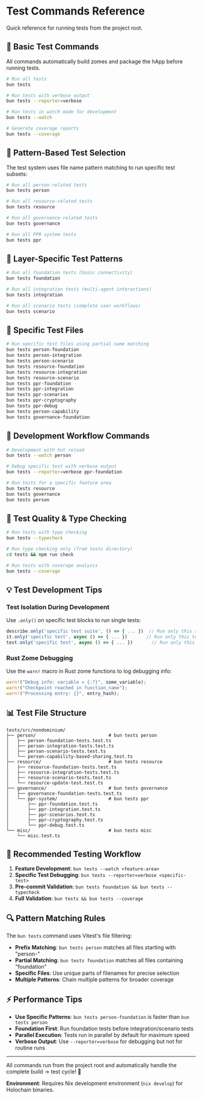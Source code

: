 # Test Commands Reference

Quick reference for running tests from the project root.

## 🚀 **Basic Test Commands**

All commands automatically build zomes and package the hApp before running tests.

```bash
# Run all tests
bun tests

# Run tests with verbose output
bun tests --reporter=verbose

# Run tests in watch mode for development
bun tests --watch

# Generate coverage reports
bun tests --coverage
```

## 🎯 **Pattern-Based Test Selection**

The test system uses file name pattern matching to run specific test subsets:

```bash
# Run all person-related tests
bun tests person

# Run all resource-related tests
bun tests resource

# Run all governance-related tests
bun tests governance

# Run all PPR system tests
bun tests ppr
```

## 📂 **Layer-Specific Test Patterns**

```bash
# Run all foundation tests (basic connectivity)
bun tests foundation

# Run all integration tests (multi-agent interactions)
bun tests integration

# Run all scenario tests (complete user workflows)
bun tests scenario
```

## 🔧 **Specific Test Files**

```bash
# Run specific test files using partial name matching
bun tests person-foundation
bun tests person-integration
bun tests person-scenario
bun tests resource-foundation
bun tests resource-integration
bun tests resource-scenario
bun tests ppr-foundation
bun tests ppr-integration
bun tests ppr-scenarios
bun tests ppr-cryptography
bun tests ppr-debug
bun tests person-capability
bun tests governance-foundation
```

## 🎯 **Development Workflow Commands**

```bash
# Development with hot reload
bun tests --watch person

# Debug specific test with verbose output
bun tests --reporter=verbose ppr-foundation

# Run tests for a specific feature area
bun tests resource
bun tests governance
bun tests person
```

## 🧹 **Test Quality & Type Checking**

```bash
# Run tests with type checking
bun tests --typecheck

# Run type checking only (from tests directory)
cd tests && npm run check

# Run tests with coverage analysis
bun tests --coverage
```

## 💡 **Test Development Tips**

### Test Isolation During Development
Use `.only()` on specific test blocks to run single tests:

```typescript
describe.only('specific test suite', () => { ... })  // Run only this suite
it.only('specific test', async () => { ... })       // Run only this test
test.only('specific test', async () => { ... })       // Run only this test
```

### Rust Zome Debugging
Use the `warn!` macro in Rust zome functions to log debugging info:

```rust
warn!("Debug info: variable = {:?}", some_variable);
warn!("Checkpoint reached in function_name");
warn!("Processing entry: {}", entry_hash);
```

## 📊 **Test File Structure**

```
tests/src/nondominium/
├── person/                           # bun tests person
│   ├── person-foundation-tests.test.ts
│   ├── person-integration-tests.test.ts
│   ├── person-scenario-tests.test.ts
│   └── person-capability-based-sharing.test.ts
├── resource/                         # bun tests resource
│   ├── resource-foundation-tests.test.ts
│   ├── resource-integration-tests.test.ts
│   ├── resource-scenario-tests.test.ts
│   └── resource-update-test.test.ts
├── governance/                       # bun tests governance
│   ├── governance-foundation-tests.test.ts
│   └── ppr-system/                   # bun tests ppr
│       ├── ppr-foundation.test.ts
│       ├── ppr-integration.test.ts
│       ├── ppr-scenarios.test.ts
│       ├── ppr-cryptography.test.ts
│       └── ppr-debug.test.ts
└── misc/                             # bun tests misc
    └── misc.test.ts
```

## 🎯 **Recommended Testing Workflow**

1. **Feature Development**: `bun tests --watch <feature-area>`
2. **Specific Test Debugging**: `bun tests --reporter=verbose <specific-test>`
3. **Pre-commit Validation**: `bun tests foundation && bun tests --typecheck`
4. **Full Validation**: `bun tests && bun tests --coverage`

## 🔍 **Pattern Matching Rules**

The `bun tests` command uses Vitest's file filtering:
- **Prefix Matching**: `bun tests person` matches all files starting with "person-"
- **Partial Matching**: `bun tests foundation` matches all files containing "foundation"
- **Specific Files**: Use unique parts of filenames for precise selection
- **Multiple Patterns**: Chain multiple patterns for broader coverage

## ⚡ **Performance Tips**

- **Use Specific Patterns**: `bun tests person-foundation` is faster than `bun tests person`
- **Foundation First**: Run foundation tests before integration/scenario tests
- **Parallel Execution**: Tests run in parallel by default for maximum speed
- **Verbose Output**: Use `--reporter=verbose` for debugging but not for routine runs

---

All commands run from the project root and automatically handle the complete build → test cycle! 🚀

**Environment**: Requires Nix development environment (`nix develop`) for Holochain binaries.